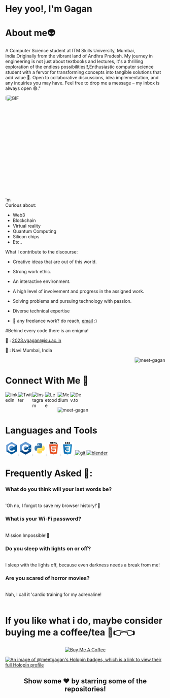 # Hey yoo!, I'm Gagan


# About me👽

A Computer Science student at ITM Skills University, Mumbai, India.Originally from the vibrant land of Andhra Pradesh. My journey in engineering is not just about textbooks and lectures, it's a thrilling exploration of the endless possibilities!!,Enthusiastic computer science student with a fervor for transforming concepts into tangible solutions that add value 🌻. Open to collaborative discussions, idea implementation, and any inquiries you may have. Feel free to drop me a message – my inbox is always open 😄."

 <img align="right" alt="GIF" src="https://github.com/abhisheknaiidu/abhisheknaiidu/blob/master/code.gif?raw=true" width="500" height="320" />

I'm <br>
Curious about:
- Web3
- Blockchain
- Virtual reality 
- Quantum Computing
- Silicon chips
- Etc..

What I contribute to the discourse:
- Creative ideas that are out of this world.
- Strong work ethic.
- An interactive environment.
- A high level of involvement and progress in the assigned work.
- Solving problems and pursuing technology with passion.
- Diverse technical expertise
  
- 💼 any freelance work? do reach, [email](mailto:2023.vgagan.isu.ac.in) :) <br>

#Behind every code there is an enigma!

📩 : 2023.vgagan@isu.ac.in

📍 : Navi Mumbai, India 
<p>&nbsp;<img align="right" src="https://github-readme-stats.vercel.app/api?username=meet-gagan&show_icons=true&locale=en" alt="meet-gagan" /</p>
<h1> Connect With Me 🤝 </h1>
<p align="left">
<a href="https://www.linkedin.com/in/meet-gagan/">
  <img src="https://upload.wikimedia.org/wikipedia/commons/thumb/8/81/LinkedIn_icon.svg/2048px-LinkedIn_icon.svg.png" align="Left" alt="linkedin" width="40">
</a>

<p align="left">
<a href="https://twitter.com/gagan_nagu">
 <img src="https://upload.wikimedia.org/wikipedia/commons/thumb/6/6f/Logo_of_Twitter.svg/2491px-Logo_of_Twitter.svg.png" align ="Left"
alt ="Twitter" width ="45">
</a>

<p align="left">
<a href ="https://www.instagram.com/gagan_nagu/">
<img src="https://upload.wikimedia.org/wikipedia/commons/thumb/e/e7/Instagram_logo_2016.svg/480px-Instagram_logo_2016.svg.png" align ="Left"
alt="Instagram" width ="40"> 
</a>


<a href ="https://leetcode.com/user6681tR/">
  <img src="https://upload.wikimedia.org/wikipedia/commons/thumb/a/ab/LeetCode_logo_white_no_text.svg/1734px-LeetCode_logo_white_no_text.svg.png" align ="Left"
    alt="Leetcode" width ="40"> </a>

<a href ="https://medium.com/@gagan.nagu12">
<img src ="https://miro.medium.com/v2/resize:fit:1400/1*psYl0y9DUzZWtHzFJLIvTw.png" align = "Left"
alt="Medium" width = "40"> </a>
    
   <a href = "https://dev.to/gagan_nagu_v">
   <img src="https://w7.pngwing.com/pngs/673/288/png-transparent-dev-brands-icon-thumbnail.png" align = "Left"
   alt ="Dev.to" width="40"> <a/>
 
</a>
  <br><br>
<p align="left"> <img src="https://komarev.com/ghpvc/?username=meet-gagan&label=Profile%20views&color=0e75b6&style=flat" alt="meet-gagan" /> </p>

 
<h1> Languages and Tools </h1>
<p align="left"> <a <a href="https://www.cprogramming.com/" target="_blank" rel="noreferrer"> <img src="https://raw.githubusercontent.com/devicons/devicon/master/icons/c/c-original.svg" alt="c" width="40" height="40"/> </a> <a href="https://www.w3schools.com/cpp/" target="_blank" rel="noreferrer"> <img src="https://raw.githubusercontent.com/devicons/devicon/master/icons/cplusplus/cplusplus-original.svg" alt="cplusplus" width="40" height="40"/> </a> <a href="https://www.python.org" target="_blank" rel="noreferrer"> <img src="https://raw.githubusercontent.com/devicons/devicon/master/icons/python/python-original.svg" alt="python" width="40" height="40"/> </a> <a href="https://www.w3.org/html/" target="_blank" rel="noreferrer"> <img src="https://raw.githubusercontent.com/devicons/devicon/master/icons/html5/html5-original-wordmark.svg" alt="html5" width="40" height="40"/> </a>  <a href="https://www.w3schools.com/css/" target="_blank" rel="noreferrer"> <img src="https://raw.githubusercontent.com/devicons/devicon/master/icons/css3/css3-original-wordmark.svg" alt="css3" width="40" height="40"/> </a> </a> <a href="https://git-scm.com/" target="_blank" rel="noreferrer"> <img src="https://www.vectorlogo.zone/logos/git-scm/git-scm-icon.svg" alt="git" width="40" height="40"/> </a> <a href="https://www.blender.org/" target="_blank" rel="noreferrer"> <img src="https://download.blender.org/branding/community/blender_community_badge_white.svg" alt="blender" width="40" height="40"/> </a> </p>

# Frequently Asked 🤖:
 <h3> What do you think will your last words be? </h3> <br>
 'Oh no, I forgot to save my browser history!'👾 <br>
 <h3>What is your Wi-Fi password?</h3> <br>
 Mission Impossible!💨<br>
<h3>Do you sleep with lights on or off?</h3> <br>
I sleep with the lights off, because even darkness needs a break from me! <br>
<h3>Are you scared of horror movies?</h3> <br>
Nah, I call it 'cardio training for my adrenaline! <br> <br>

# If you like what i do, maybe consider buying me a coffee/tea 🥺👉👈
<p align="center">
<a href="https://www.buymeacoffee.com/gagannaguv" target="_blank">
 <img src="https://cdn.buymeacoffee.com/buttons/v2/default-red.png" alt="Buy Me A Coffee" width="150" >
</a>
</p>


[![An image of @meetgagan's Holopin badges, which is a link to view their full Holopin profile](https://holopin.me/meetgagan)][holopin]

[holopin]:https://www.holopin.io/@meetgagan#
<h2 align="center"> Show some ❤️ by starring some of the repositories! </h2>
